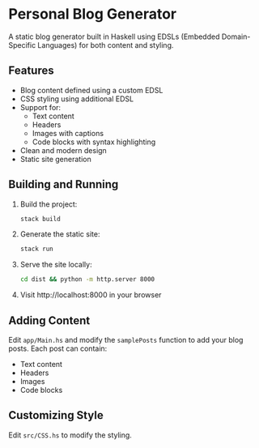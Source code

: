 # Personal Blog Generator

A static blog generator built in Haskell using EDSLs (Embedded Domain-Specific Languages) for both content and styling.

## Features

- Blog content defined using a custom EDSL
- CSS styling using additional EDSL
- Support for:
  - Text content
  - Headers
  - Images with captions
  - Code blocks with syntax highlighting
- Clean and modern design
- Static site generation

## Building and Running

1. Build the project:
   ```bash
   stack build
   ```

2. Generate the static site:
   ```bash
   stack run
   ```

3. Serve the site locally:
   ```bash
   cd dist && python -m http.server 8000
   ```

4. Visit http://localhost:8000 in your browser

## Adding Content

Edit `app/Main.hs` and modify the `samplePosts` function to add your blog posts. Each post can contain:

- Text content
- Headers
- Images
- Code blocks

## Customizing Style

Edit `src/CSS.hs` to modify the styling.
